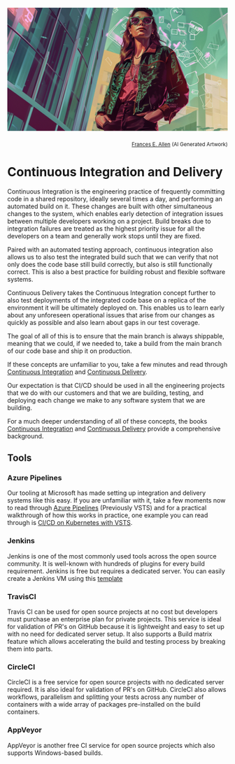 ![Frances E. Allen](../../assets/images/heroes/frances_e_allen.webp)
<p align="right"><sub><a href="https://en.wikipedia.org/wiki/Frances_Allen" target="_blank">Frances E. Allen</a> (AI Generated Artwork)</sub></p>

# Continuous Integration and Delivery

Continuous Integration is the engineering practice of frequently committing code in a shared repository, ideally several times a day, and performing an automated build on it. These changes are built with other simultaneous changes to the system, which enables early detection of integration issues between multiple developers working on a project. Build breaks due to integration failures are treated as the highest priority issue for all the developers on a team and generally work stops until they are fixed.

Paired with an automated testing approach, continuous integration also allows us to also test the integrated build such that we can verify that not only does the code base still build correctly, but also is still functionally correct. This is also a best practice for building robust and flexible software systems.

Continuous Delivery takes the Continuous Integration concept further to also test deployments of the integrated code base on a replica of the environment it will be ultimately deployed on. This enables us to learn early about any unforeseen operational issues that arise from our changes as quickly as possible and also learn about gaps in our test coverage.

The goal of all of this is to ensure that the main branch is always shippable, meaning that we could, if we needed to, take a build from the main branch of our code base and ship it on production.

If these concepts are unfamiliar to you, take a few minutes and read through [Continuous Integration](https://www.martinfowler.com/articles/continuousIntegration.html) and [Continuous Delivery](https://martinfowler.com/bliki/ContinuousDelivery.html).

Our expectation is that CI/CD should be used in all the engineering projects that we do with our customers and that we are building, testing, and deploying each change we make to any software system that we are building.

For a much deeper understanding of all of these concepts, the books [Continuous Integration](https://www.amazon.com/Continuous-Integration-Improving-Software-Reducing/dp/0321336380) and [Continuous Delivery](https://www.amazon.com/gp/product/0321601912) provide a comprehensive background.

## Tools

### Azure Pipelines

Our tooling at Microsoft has made setting up integration and delivery systems like this easy. If you are unfamiliar with it, take a few moments now to read through [Azure Pipelines](https://azure.microsoft.com/en-us/services/devops/pipelines/) (Previously VSTS) and for a practical walkthrough of how this works in practice, one example you can read through is [CI/CD on Kubernetes with VSTS](https://medium.com/@timfpark/application-ci-cd-on-kubernetes-with-visual-studio-team-services-ccacecdea8a5).

### Jenkins

Jenkins is one of the most commonly used tools across the open source community. It is well-known with hundreds of plugins for every build requirement.
Jenkins is free but requires a dedicated server.
You can easily create a Jenkins VM using this [template](https://ms.portal.azure.com/#create/azure-oss.jenkinsjenkins)

### TravisCI

Travis CI can be used for open source projects at no cost but developers must purchase an enterprise plan for private projects.
This service is ideal for validation of PR's on GitHub because it is lightweight and easy to set up with no need for dedicated server setup.
It also supports a Build matrix feature which allows accelerating the build and testing process by breaking them into parts.

### CircleCI

CircleCI is a free service for open source projects with no dedicated server required. It is also ideal for validation of PR's on GitHub.
CircleCI also allows workflows, parallelism and splitting your tests across any number of containers with a wide array of packages pre-installed on the build containers.

### AppVeyor

AppVeyor is another free CI service for open source projects which also supports Windows-based builds.
